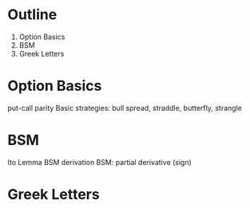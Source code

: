 # Outline
1. Option Basics
2. BSM
3. Greek Letters

# Option Basics
put-call parity
Basic strategies: bull spread, straddle, butterfly, strangle

# BSM
Ito Lemma
BSM derivation
BSM: partial derivative (sign)

# Greek Letters
